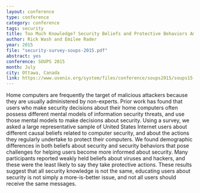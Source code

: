 ```yaml
---
layout: conference
type: conference
category: conference
tags: security
title: Too Much Knowledge? Security Beliefs and Protective Behaviors Among United States Internet Users
author: Rick Wash and Emilee Rader
year: 2015
file: "security-survey-soups-2015.pdf"
abstract: yes
conference: SOUPS 2015
month: July
city: Ottawa, Canada
link: https://www.usenix.org/system/files/conference/soups2015/soups15-paper-wash.pdf
---
```



Home computers are frequently the target of malicious attackers because they are usually administered by non-experts.
Prior work has found that users who make security decisions
about their home computers often possess different mental
models of information security threats, and use those mental
models to make decisions about security. Using a survey, we
asked a large representative sample of United States Internet
users about different causal beliefs related to computer security, and about the actions they regularly undertake to protect their computers. We found demographic differences in
both beliefs about security and security behaviors that pose
challenges for helping users become more informed about
security. Many participants reported weakly held beliefs
about viruses and hackers, and these were the least likely
to say they take protective actions. These results suggest
that all security knowledge is not the same, educating users
about security is not simply a more-is-better issue, and not
all users should receive the same messages.
